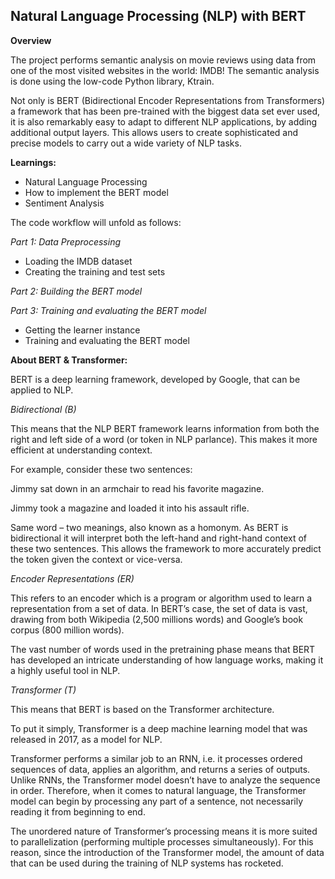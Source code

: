 ## Natural Language Processing (NLP) with BERT

**Overview**

The project performs semantic analysis on movie reviews using data from one of the most visited websites in the world: IMDB! The semantic analysis is done using the low-code Python library, Ktrain.

Not only is BERT (Bidirectional Encoder Representations from Transformers) a framework that has been pre-trained with the biggest data set ever used, it is also remarkably easy to adapt to different NLP applications, by adding additional output layers. This allows users to create sophisticated and precise models to carry out a wide variety of NLP tasks.

**Learnings:**

- Natural Language Processing
- How to implement the BERT model
- Sentiment Analysis

The code workflow will unfold as follows:

*Part 1: Data Preprocessing*
- Loading the IMDB dataset
- Creating the training and test sets

*Part 2: Building the BERT model*

*Part 3: Training and evaluating the BERT model*
- Getting the learner instance
- Training and evaluating the BERT model

**About BERT & Transformer:**

BERT is a deep learning framework, developed by Google, that can be applied to NLP. 

*Bidirectional (B)*

This means that the NLP BERT framework learns information from both the right and left side of a word (or token in NLP parlance). This makes it more efficient at understanding context. 

For example, consider these two sentences:

Jimmy sat down in an armchair to read his favorite magazine.

Jimmy took a magazine and loaded it into his assault rifle. 

Same word – two meanings, also known as a homonym. As BERT is bidirectional it will interpret both the left-hand and right-hand context of these two sentences. This allows the framework to more accurately predict the token given the context or vice-versa.

*Encoder Representations (ER)*

This refers to an encoder which is a program or algorithm used to learn a representation from a set of data. In BERT’s case, the set of data is vast, drawing from both Wikipedia (2,500 millions words) and Google’s book corpus (800 million words). 

The vast number of words used in the pretraining phase means that BERT has developed an intricate understanding of how language works, making it a highly useful tool in NLP.

*Transformer (T)*

This means that BERT is based on the Transformer architecture.

To put it simply, Transformer is a deep machine learning model that was released in 2017, as a model for NLP.

Transformer performs a similar job to an RNN, i.e. it processes ordered sequences of data, applies an algorithm, and returns a series of outputs. Unlike RNNs, the Transformer model doesn’t have to analyze the sequence in order. Therefore, when it comes to natural language, the Transformer model can begin by processing any part of a sentence, not necessarily reading it from beginning to end.

The unordered nature of Transformer’s processing means it is more suited to parallelization (performing multiple processes simultaneously). For this reason, since the introduction of the Transformer model, the amount of data that can be used during the training of NLP systems has rocketed. 
